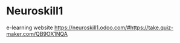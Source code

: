 # Neuroskill1
e-learning website
https://neuroskill1.odoo.com/#https://take.quiz-maker.com/QB9OX1NQA

